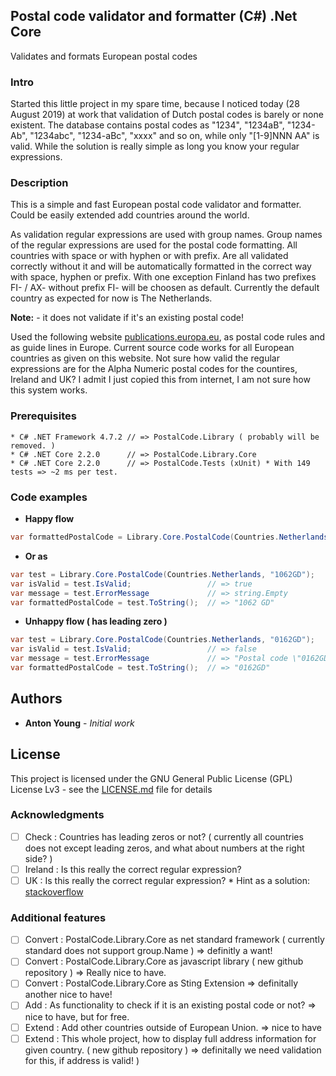 ## Postal code validator and formatter (C#) .Net Core

Validates and formats European postal codes

### Intro

Started this little project in my spare time, because I noticed today (28 August 2019) at work that validation of Dutch postal codes is barely or none existent. 
The database contains postal codes as "1234", "1234aB", "1234-Ab", "1234abc", "1234-aBc", "xxxx" and so on, while only "[1-9]NNN AA" is valid. 
While the solution is really simple as long you know your regular expressions. 

### Description

This is a simple and fast European postal code validator and formatter. 
Could be easily extended add countries around the world.

As validation regular expressions are used with group names. 
Group names of the regular expressions are used for the postal code formatting. 
All countries with space or with hyphen or with prefix.
Are all validated correctly without it and will be automatically formatted in the correct way with space, hyphen or prefix. 
With one exception Finland has two prefixes FI- / AX- without prefix FI- will be choosen as default.
Currently the default country as expected for now is The Netherlands.    

**Note:** - it does not validate if it's an existing postal code!

Used the following website [publications.europa.eu](http://publications.europa.eu/code/en/en-390105.htm), as postal code rules and as guide lines in Europe. 
Current source code works for all European countries as given on this website.
Not sure how valid the regular expressions are for the Alpha Numeric postal codes for the countires, Ireland and UK?
I admit I just copied this from internet, I am not sure how this system works. 
 
### Prerequisites
```
* C# .NET Framework 4.7.2 // => PostalCode.Library ( probably will be removed. )
* C# .NET Core 2.2.0	  // => PostalCode.Library.Core
* C# .NET Core 2.2.0      // => PostalCode.Tests (xUnit) * With 149 tests => ~2 ms per test.
```
### Code examples

* **Happy flow**
```csharp
var formattedPostalCode = Library.Core.PostalCode(Countries.Netherlands, "1062GD").ToString(); // => "1062 GD"
```
* **Or as** 
```csharp
var test = Library.Core.PostalCode(Countries.Netherlands, "1062GD");
var isValid = test.IsValid;                 // => true					
var message = test.ErrorMessage             // => string.Empty
var formattedPostalCode = test.ToString();  // => "1062 GD"
```
* **Unhappy flow ( has leading zero )**
```csharp
var test = Library.Core.PostalCode(Countries.Netherlands, "0162GD");
var isValid = test.IsValid;                 // => false					
var message = test.ErrorMessage             // => "Postal code \"0162GD\" is not valid. Example \"1234 AB\"."
var formattedPostalCode = test.ToString();  // => "0162GD"
```

## Authors

* **Anton Young** - *Initial work*

## License

This project is licensed under the GNU General Public License (GPL) License Lv3 - see the [LICENSE.md](LICENSE.md) file for details

### Acknowledgments

- [ ] Check		: Countries has leading zeros or not? ( currently all countries does not except leading zeros, and what about numbers at the right side? )
- [ ] Ireland	: Is this really the correct regular expression?
- [ ] UK		: Is this really the correct regular expression? * Hint as a solution: [stackoverflow](https://stackoverflow.com/questions/164979/regex-for-matching-uk-postcodes)	

### Additional features

- [ ] Convert	: PostalCode.Library.Core as net standard framework ( currently standard does not support group.Name ) => definitly a want!
- [ ] Convert	: PostalCode.Library.Core as javascript library ( new github repository ) => Really nice to have.
- [ ] Convert	: PostalCode.Library.Core as Sting Extension => definitally another nice to have!
- [ ] Add		: As functionality to check if it is an existing postal code or not? => nice to have, but for free.
- [ ] Extend	: Add other countries outside of European Union. => nice to have
- [ ] Extend	: This whole project, how to display full address information for given country. ( new github repository ) => definitally we need validation for this, if address is valid! )
